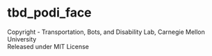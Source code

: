 # tbd_podi_face
Copyright - Transportation, Bots, and Disability Lab, Carnegie Mellon University  
Released under MIT License  

